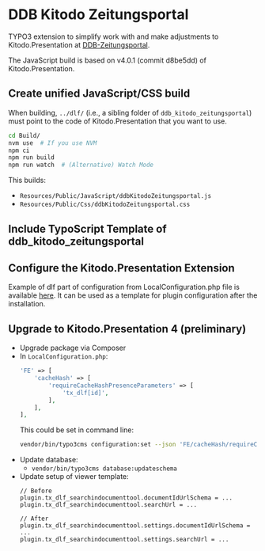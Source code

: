# DDB Kitodo Zeitungsportal

TYPO3 extension to simplify work with and make adjustments to Kitodo.Presentation at [DDB-Zeitungsportal](https://www.deutsche-digitale-bibliothek.de/newspaper/).

The JavaScript build is based on v4.0.1 (commit d8be5dd) of Kitodo.Presentation.

## Create unified JavaScript/CSS build

When building, `../dlf/` (i.e., a sibling folder of `ddb_kitodo_zeitungsportal`) must point to the code of Kitodo.Presentation that you want to use.

```bash
cd Build/
nvm use  # If you use NVM
npm ci
npm run build
npm run watch  # (Alternative) Watch Mode
```

This builds:
- `Resources/Public/JavaScript/ddbKitodoZeitungsportal.js`
- `Resources/Public/Css/ddbKitodoZeitungsportal.css`

## Include TypoScript Template of ddb_kitodo_zeitungsportal

## Configure the Kitodo.Presentation Extension

Example of dlf part of configuration from LocalConfiguration.php file is available [here](Documentation/LocalConfiguration.md). It can be used as a template for plugin configuration after the installation.

## Upgrade to Kitodo.Presentation 4 (preliminary)

- Upgrade package via Composer
- In `LocalConfiguration.php`:
  ```php
  'FE' => [
      'cacheHash' => [
          'requireCacheHashPresenceParameters' => [
              'tx_dlf[id]',
          ],
      ],
  ],
  ```
  This could be set in command line:
  ```bash
  vendor/bin/typo3cms configuration:set --json 'FE/cacheHash/requireCacheHashPresenceParameters' '["tx_dlf[id]"]'
  ```
- Update database:
  - `vendor/bin/typo3cms database:updateschema`
- Update setup of viewer template:
  ```typoscript
  // Before
  plugin.tx_dlf_searchindocumenttool.documentIdUrlSchema = ...
  plugin.tx_dlf_searchindocumenttool.searchUrl = ...

  // After
  plugin.tx_dlf_searchindocumenttool.settings.documentIdUrlSchema = ...
  plugin.tx_dlf_searchindocumenttool.settings.searchUrl = ...
  ```
